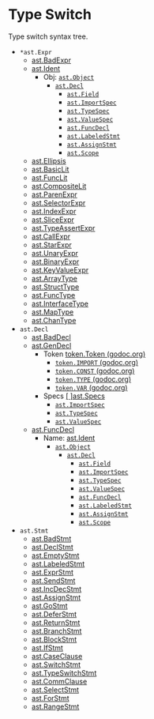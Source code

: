 Type Switch
===========

Type switch syntax tree.

-	`*ast.Expr`
	-	[ast.BadExpr](./ast/BadExpr.md)
	-	[ast.Ident](./ast/Ident.md)
		-	Obj: [`ast.Object`](./ast/Object.md)
			-	[`ast.Decl`](./ast/Decl.md)
				-	[`ast.Field`](./ast/Field.md)
				-	[`ast.ImportSpec`](./ast/ImportSpec.md)
				-	[`ast.TypeSpec`](./ast/TypeSpec.md)
				-	[`ast.ValueSpec`](./ast/ValueSpec.md)
				-	[`ast.FuncDecl`](./ast/FuncDecl.md)
				-	[`ast.LabeledStmt`](./ast/LabeledStmt.md)
				-	[`ast.AssignStmt`](./ast/AssignStmt.md)
				-	[`ast.Scope`](./ast/Scope.md)
	-	[ast.Ellipsis](./ast/Ellipsis.md)
	-	[ast.BasicLit](./ast/BasicLit.md)
	-	[ast.FuncLit](./ast/FuncLit.md)
	-	[ast.CompositeLit](./ast/CompositeLit.md)
	-	[ast.ParenExpr](./ast/ParenExpr.md)
	-	[ast.SelectorExpr](./ast/SelectorExpr.md)
	-	[ast.IndexExpr](./ast/IndexExpr.md)
	-	[ast.SliceExpr](./ast/SliceExpr.md)
	-	[ast.TypeAssertExpr](./ast/TypeAssertExpr.md)
	-	[ast.CallExpr](./ast/CallExpr.md)
	-	[ast.StarExpr](./ast/StarExpr.md)
	-	[ast.UnaryExpr](./ast/UnaryExpr.md)
	-	[ast.BinaryExpr](./ast/BinaryExpr.md)
	-	[ast.KeyValueExpr](./ast/KeyValueExpr.md)
	-	[ast.ArrayType](./ast/ArrayType.md)
	-	[ast.StructType](./ast/StructType.md)
	-	[ast.FuncType](./ast/FuncType.md)
	-	[ast.InterfaceType](./ast/InterfaceType.md)
	-	[ast.MapType](./ast/MapType.md)
	-	[ast.ChanType](./ast/ChanType.md)
-	`ast.Decl`
	-	[ast.BadDecl](./ast/BadDecl.md)
	-	[ast.GenDecl](./ast/GenDecl.md)
		-	Token [token.Token (godoc.org)](https://godoc.org/go/token#Token)
			-	[`token.IMPORT` (godoc.org)](https://godoc.org/go/token#IMPORT)
			-	[`token.CONST` (godoc.org)](https://godoc.org/go/token#CONST)
			-	[`token.TYPE` (godoc.org)](https://godoc.org/go/token#TYPE)
			-	[`token.VAR` (godoc.org)](https://godoc.org/go/token#VAR)
		-	Specs [[ ]ast.Specs](./ast/Spec.md)
			-	[`ast.ImportSpec`](./ast/ImportSpec.md)
			-	[`ast.TypeSpec`](./ast/TypeSpec.md)
			-	[`ast.ValueSpec`](./ast/ValueSpec.md)
	-	[ast.FuncDecl](./ast/FuncDecl.md)
		-	Name: [ast.Ident](./ast/Ident.md)
			-	[`ast.Object`](./ast/Object.md)
				-	[`ast.Decl`](./ast/Decl.md)
					-	[`ast.Field`](./ast/Field.md)
					-	[`ast.ImportSpec`](./ast/ImportSpec.md)
					-	[`ast.TypeSpec`](./ast/TypeSpec.md)
					-	[`ast.ValueSpec`](./ast/ValueSpec.md)
					-	[`ast.FuncDecl`](./ast/FuncDecl.md)
					-	[`ast.LabeledStmt`](./ast/LabeledStmt.md)
					-	[`ast.AssignStmt`](./ast/AssignStmt.md)
					-	[`ast.Scope`](./ast/Scope.md)
-	`ast.Stmt`
	-	[ast.BadStmt](./ast/BadStmt.md)
	-	[ast.DeclStmt](./ast/DeclStmt.md)
	-	[ast.EmptyStmt](./ast/EmptyStmt.md)
	-	[ast.LabeledStmt](./ast/LabeledStmt.md)
	-	[ast.ExprStmt](./ast/ExprStmt.md)
	-	[ast.SendStmt](./ast/SendStmt.md)
	-	[ast.IncDecStmt](./ast/IncDecStmt.md)
	-	[ast.AssignStmt](./ast/AssignStmt.md)
	-	[ast.GoStmt](./ast/GoStmt.md)
	-	[ast.DeferStmt](./ast/DeferStmt.md)
	-	[ast.ReturnStmt](./ast/ReturnStmt.md)
	-	[ast.BranchStmt](./ast/BranchStmt.md)
	-	[ast.BlockStmt](./ast/BlockStmt.md)
	-	[ast.IfStmt](./ast/IfStmt.md)
	-	[ast.CaseClause](./ast/CaseClause.md)
	-	[ast.SwitchStmt](./ast/SwitchStmt.md)
	-	[ast.TypeSwitchStmt](./ast/TypeSwitchStmt.md)
	-	[ast.CommClause](./ast/CommClause.md)
	-	[ast.SelectStmt](./ast/SelectStmt.md)
	-	[ast.ForStmt](./ast/ForStmt.md)
	-	[ast.RangeStmt](./ast/RangeStmt.md)
